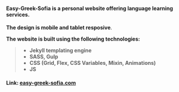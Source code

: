 #### Easy-Greek-Sofia is a personal website offering language learning services.

 **The design is mobile and tablet resposive**.

 **The website is built using the following technologies:**

> - **Jekyll templating engine**
> - **SASS, Gulp**
> - **CSS (Grid, Flex, CSS Variables, Mixin, Animations)**
> - **JS**

#### Link: [easy-greek-sofia.com](easy-greek-sofia.com)
